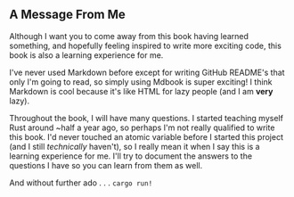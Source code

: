## A Message From Me

Although I want you to come away from this book having learned something, and
hopefully feeling inspired to write more exciting code, this book is also a
learning experience for me.

I've never used Markdown before except for writing GitHub README's that only I'm
going to read, so simply using Mdbook is super exciting! I think Markdown is
cool because it's like HTML for lazy people (and I am **very** lazy).

Throughout the book, I will have many questions. I started teaching myself Rust
around ~half a year ago, so perhaps I'm not really qualified to write this book.
I'd never touched an atomic variable before I started this project (and I still
_technically_ haven't), so I really mean it when I say this is a learning
experience for me. I'll try to document the answers to the questions I have so
you can learn from them as well.

And without further ado . . . `cargo run!`
